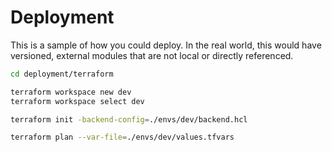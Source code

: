 # Deployment

This is a sample of how you could deploy. In the real world, this would
have versioned, external modules that are not local or directly referenced.

```bash
cd deployment/terraform

terraform workspace new dev
terraform workspace select dev

terraform init -backend-config=./envs/dev/backend.hcl

terraform plan --var-file=./envs/dev/values.tfvars
```
